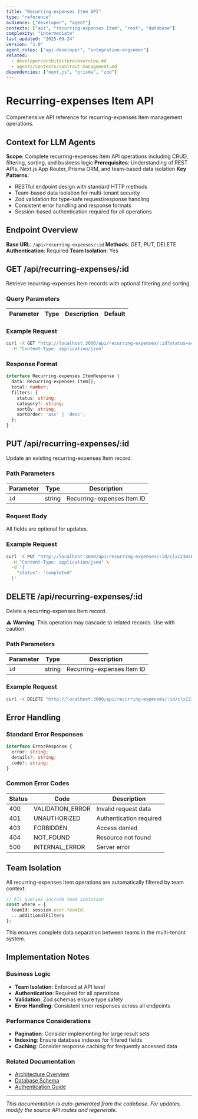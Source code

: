 ```yaml
---
title: "Recurring-expenses Item API"
type: "reference"
audience: ["developer", "agent"]
contexts: ["api", "recurring-expenses Item", "rest", "database"]
complexity: "intermediate"
last_updated: "2025-09-24"
version: "1.0"
agent_roles: ["api-developer", "integration-engineer"]
related:
  - developer/architecture/overview.md
  - agents/contexts/contract-management.md
dependencies: ["next.js", "prisma", "zod"]
---
```


# Recurring-expenses Item API

Comprehensive API reference for recurring-expenses Item management operations.

## Context for LLM Agents

**Scope**: Complete recurring-expenses Item API operations including CRUD, filtering, sorting, and business logic
**Prerequisites**: Understanding of REST APIs, Next.js App Router, Prisma ORM, and team-based data isolation
**Key Patterns**:
- RESTful endpoint design with standard HTTP methods
- Team-based data isolation for multi-tenant security
- Zod validation for type-safe request/response handling
- Consistent error handling and response formats
- Session-based authentication required for all operations

## Endpoint Overview

**Base URL**: `/api/recurring-expenses/:id`
**Methods**: GET, PUT, DELETE
**Authentication**: Required
**Team Isolation**: Yes


## GET /api/recurring-expenses/:id

Retrieve recurring-expenses Item records with optional filtering and sorting.

### Query Parameters

| Parameter | Type | Description | Default |
|-----------|------|-------------|---------|


### Example Request

```bash
curl -X GET "http://localhost:3000/api/recurring-expenses/:id?status=active&sortBy=createdAt&sortOrder=desc" \
  -H "Content-Type: application/json"
```

### Response Format

```typescript
interface Recurring-expenses ItemResponse {
  data: Recurring-expenses Item[];
  total: number;
  filters: {
    status: string;
    category?: string;
    sortBy: string;
    sortOrder: 'asc' | 'desc';
  };
}
```





## PUT /api/recurring-expenses/:id

Update an existing recurring-expenses Item record.

### Path Parameters

| Parameter | Type | Description |
|-----------|------|-------------|
| `id` | string | Recurring-expenses Item ID |

### Request Body

All fields are optional for updates.

### Example Request

```bash
curl -X PUT "http://localhost:3000/api/recurring-expenses/:id/clx123456789" \
  -H "Content-Type: application/json" \
  -d '{
    "status": "completed"
  }'
```



## DELETE /api/recurring-expenses/:id

Delete a recurring-expenses Item record.

⚠️ **Warning**: This operation may cascade to related records. Use with caution.

### Path Parameters

| Parameter | Type | Description |
|-----------|------|-------------|
| `id` | string | Recurring-expenses Item ID |

### Example Request

```bash
curl -X DELETE "http://localhost:3000/api/recurring-expenses/:id/clx123456789"
```


## Error Handling

### Standard Error Responses

```typescript
interface ErrorResponse {
  error: string;
  details?: string;
  code?: string;
}
```

### Common Error Codes

| Status | Code | Description |
|--------|------|-------------|
| 400 | VALIDATION_ERROR | Invalid request data |
| 401 | UNAUTHORIZED | Authentication required |
| 403 | FORBIDDEN | Access denied |
| 404 | NOT_FOUND | Resource not found |
| 500 | INTERNAL_ERROR | Server error |


## Team Isolation

All recurring-expenses Item operations are automatically filtered by team context:

```typescript
// All queries include team isolation
const where = {
  teamId: session.user.teamId,
  ...additionalFilters
};
```

This ensures complete data separation between teams in the multi-tenant system.


## Implementation Notes

### Business Logic
- **Team Isolation**: Enforced at API level
- **Authentication**: Required for all operations
- **Validation**: Zod schemas ensure type safety
- **Error Handling**: Consistent error responses across all endpoints

### Performance Considerations
- **Pagination**: Consider implementing for large result sets
- **Indexing**: Ensure database indexes for filtered fields
- **Caching**: Consider response caching for frequently accessed data

### Related Documentation
- [Architecture Overview](../../developer/architecture/overview.md)
- [Database Schema](../../developer/architecture/database.md)
- [Authentication Guide](../../developer/authentication.md)

---

*This documentation is auto-generated from the codebase. For updates, modify the source API routes and regenerate.*